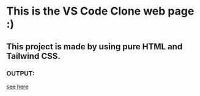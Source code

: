 # This is the VS Code Clone web page :)
## This project is made by using pure HTML and Tailwind CSS.

### OUTPUT:
[see here](/assets/Visual_StudioCode-full-screenshort.png)
